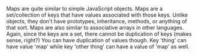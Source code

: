 Maps are quite similar to simple JavaScript objects. Maps are a set/collection of keys that have values associated with those keys. Unlike objects, they don't have prototypes, inheritance, methods, or anything of that sort. Maps are also similar to associative arrays in other languages. Again, since the keys are a set, there cannot be duplication of keys (makes sense, right?) You can have duplication of values though. Key 'thing' can have value 'map' while key 'other thing' can have a value of 'map' as well.
